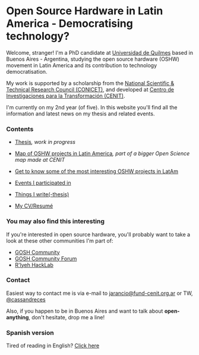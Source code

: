 # Open Source Hardware in Latin America - Democratising technology?

Welcome, stranger! I'm a PhD candidate at [Universidad de Quilmes](https://unq.edu.ar) based in Buenos Aires - Argentina, studying the open source hardware (OSHW) movement in Latin America and its contribution to technology democratisation. 

My work is supported by a scholarship from the [National Scientific & Technical Research Council (CONICET)](http://www.conicet.gov.ar), and developed at [Centro de Investigaciones para la Transformación (CENIT)](http://www.fund-cenit.org.ar).

I'm currently on my 2nd year (of five). In this website you'll find all the information and latest news on my thesis and related events. 



### Contents

- [Thesis]()_, work in progress_

- [Map of OSHW projects in Latin America](http://u.osmfr.org/m/187670/)_, part of a bigger Open Science map made at CENIT_

- [Get to know some of the most interesting OSHW projects in LatAm]()

- [Events I participated in]()

- [Things I write(-thesis)]()

- [My CV/Resumé]()



### You may also find this interesting

If you're interested in open source hardware, you'll probably want to take a look at these other communities I'm part of:

- [GOSH Community](https://openhardware.science)
- [GOSH Community Forum](https://forum.openhardware.science/)
- [R'lyeh HackLab](www.rlab.be)



### Contact

Easiest way to contact me is via e-mail to [jarancio@fund-cenit.org.ar](mailto:jarancio@fund-cenit.org.ar) or TW, [@cassandreces](www.twitter.com/cassandreces)

Also, if you happen to be in Buenos Aires and want to talk about **open-anything**, don't hesitate, drop me a line!



### Spanish version

Tired of reading in English? [Click here]()
